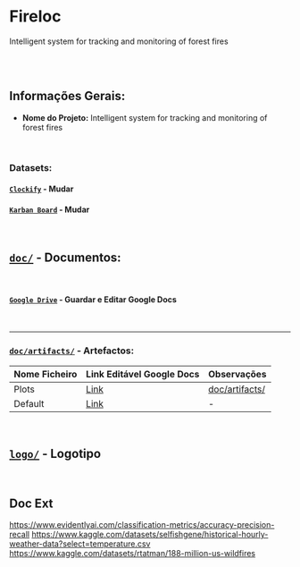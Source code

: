 # Fireloc
Intelligent system for tracking and
monitoring of forest fires

<br>

<br>

## Informações Gerais:
- **Nome do Projeto:** Intelligent system for tracking and
monitoring of forest fires


<br>

### Datasets:


#### [`Clockify`](https://app.clockify.me/dashboard) - Mudar


#### [`Karban Board`](https://github.com/users/rafag00/projects/1) - Mudar

<br>



## [`doc/`](doc/) - Documentos:

<br>

#### [`Google Drive`](https://drive.google.com/drive/folders/12P4iOsif05OP7BCPvBFJg49i8YX9N7cp?usp=sharing) - Guardar e Editar Google Docs

<br>

---

### [`doc/artifacts/`](doc/artifacts/) - Artefactos:

| Nome Ficheiro | Link Editável Google Docs | Observações |
| ------------- | ------------- | ------------- |
| Plots | [Link](https://docs.google.com/document/d/13i_mYp9PHkETkbOD2LwXYszvO4M-7lRd-wW-ELyMDCk/edit?usp=sharing) | [doc/artifacts/](doc/artifacts/) |
| Default | [Link](https://docs.google.com/document/d/1T8bLwElkZBmoBA6Du1SepZzTFtTGWta2f99TtFZRJW0/edit?usp=sharing) | - |

<br>

## [`logo/`](logo/) - Logotipo

<br>


## Doc Ext
https://www.evidentlyai.com/classification-metrics/accuracy-precision-recall
https://www.kaggle.com/datasets/selfishgene/historical-hourly-weather-data?select=temperature.csv
https://www.kaggle.com/datasets/rtatman/188-million-us-wildfires





